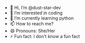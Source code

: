 - 👋 Hi, I’m @dust-star-dev
- 👀 I’m interested in coding
- 🌱 I’m currently learning python
- 📫 How to reach me?
- 😄 Pronouns: She/Her
- ⚡ Fun fact: I don't know a fun fact

<!---
dust-star-dev/dust-star-dev is a ✨ special ✨ repository because its `README.md` (this file) appears on your GitHub profile.
You can click the Preview link to take a look at your changes.
--->
